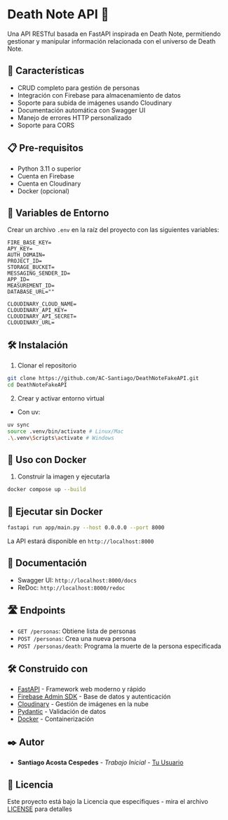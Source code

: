 # Death Note API 📓

Una API RESTful basada en FastAPI inspirada en Death Note, permitiendo gestionar y manipular información relacionada con el universo de Death Note.

## 🚀 Características

- CRUD completo para gestión de personas
- Integración con Firebase para almacenamiento de datos
- Soporte para subida de imágenes usando Cloudinary
- Documentación automática con Swagger UI
- Manejo de errores HTTP personalizado
- Soporte para CORS

## 📋 Pre-requisitos

- Python 3.11 o superior
- Cuenta en Firebase
- Cuenta en Cloudinary
- Docker (opcional)

## 🔧 Variables de Entorno

Crear un archivo `.env` en la raíz del proyecto con las siguientes variables:

```env
FIRE_BASE_KEY=
APY_KEY=
AUTH_DOMAIN=
PROJECT_ID=
STORAGE_BUCKET=
MESSAGING_SENDER_ID=
APP_ID=
MEASUREMENT_ID=
DATABASE_URL=""

CLOUDINARY_CLOUD_NAME=
CLOUDINARY_API_KEY=
CLOUDINARY_API_SECRET=
CLOUDINARY_URL=
```

## 🛠️ Instalación

1. Clonar el repositorio
```bash
git clone https://github.com/AC-Santiago/DeathNoteFakeAPI.git
cd DeathNoteFakeAPI
```

2. Crear y activar entorno virtual


- Con uv:
```bash
uv sync
source .venv/bin/activate # Linux/Mac
.\.venv\Scripts\activate # Windows
```


## 🐳 Uso con Docker

1. Construir la imagen y ejecutarla

```bash
docker compose up --build
```



## 🚀 Ejecutar sin Docker

```bash
fastapi run app/main.py --host 0.0.0.0 --port 8000
```

La API estará disponible en `http://localhost:8000`

## 📖 Documentación

- Swagger UI: `http://localhost:8000/docs`
- ReDoc: `http://localhost:8000/redoc`

## 🛣️ Endpoints

- `GET /personas`: Obtiene lista de personas
- `POST /personas`: Crea una nueva persona
- `POST /personas/death`: Programa la muerte de la persona especificada

## 🛠️ Construido con

- [FastAPI](https://fastapi.tiangolo.com/) - Framework web moderno y rápido
- [Firebase Admin SDK](https://firebase.google.com/docs/admin/setup) - Base de datos y autenticación
- [Cloudinary](https://cloudinary.com/) - Gestión de imágenes en la nube
- [Pydantic](https://pydantic-docs.helpmanual.io/) - Validación de datos
- [Docker](https://www.docker.com/) - Containerización

## ✒️ Autor

* **Santiago Acosta Cespedes** - *Trabajo Inicial* - [Tu Usuario](https://github.com/AC-Santiago)

## 📄 Licencia

Este proyecto está bajo la Licencia que especifiques - mira el archivo [LICENSE](LICENSE) para detalles
